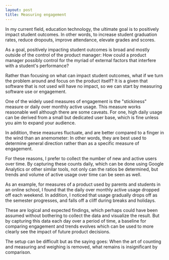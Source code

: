 ```yaml
---
layout: post
title: Measuring engagement
---
```


In my current field, education technology, the ultimate goal is to positively impact student outcomes.  In other words, to increase student graduation rates, reduce dropouts, improve attendance, elevate grades and scores.  

As a goal, positively impacting student outcomes is broad and mostly outside of the control of the product manager:  How could a product manager possibly control for the myriad of external factors that interfere with a student's performance?

Rather than  focusing on what can impact student outcomes, what if we turn the problem around and focus on the product itself?  It is a given that software that is not used will have no impact, so we can start by measuring software use or engagement.

One of the widely used measures of engagement is the "stickiness" measure or daily over monthly active usage.  This measure works reasonable well although there are some caveats.  For one, high daily usage can be derived from a small but dedicated user base, which is fine unless you aim to expand your audience.

In addition, these measures fluctuate, and are better compared to a finger in the wind than an anemometer:  In other words, they are best used to determine general direction rather than as a specific measure of engagement.

For these reasons, I prefer to collect the number of new and active users over time.  By capturing these counts daily, which can be done using Google Analytics or other similar tools, not only can the ratios be determined, but trends and volume of active usage over time can be seen as well.

As an example, for measures of a product used by parents and students in an online school, I found that the daily over monthly active usage dropped off each weekend.  In addition, I noticed that usage gradually drops off as the semester progresses, and falls off a cliff during breaks and holidays.

These are logical and expected findings, which perhaps could have been assumed without bothering to collect the data and visualize the result.  But by capturing this data each day over a period of time, a baseline for comparing engagement and trends evolves which can be used to more clearly see the impact of future product decisions.

The setup can be difficult but as the saying goes:  When the art of counting and measuring and weighing is removed, what remains is insignificant by comparison.
